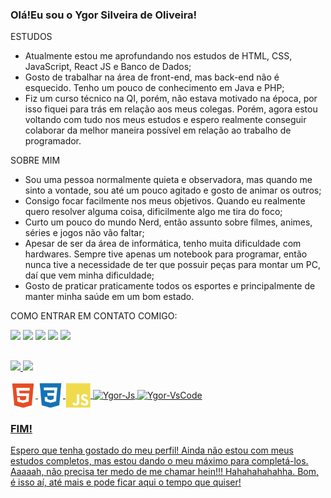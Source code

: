 ### Olá!Eu sou o Ygor Silveira de Oliveira!

ESTUDOS
- Atualmente estou me aprofundando nos estudos de HTML, CSS, JavaScript, React JS e Banco de Dados;
- Gosto de trabalhar na área de front-end, mas back-end não é esquecido. Tenho um pouco de conhecimento em Java e PHP;
- Fiz um curso técnico na QI, porém, não estava motivado na época, por isso fiquei para trás em relação aos meus colegas. Porém, agora estou voltando com tudo nos meus   estudos e espero realmente conseguir colaborar da melhor maneira possível em relação ao trabalho de programador.

SOBRE MIM

- Sou uma pessoa normalmente quieta e observadora, mas quando me sinto a vontade, sou até um pouco agitado e gosto de animar os outros;
- Consigo focar facilmente nos meus objetivos. Quando eu realmente quero resolver alguma coisa, dificilmente algo me tira do foco;
- Curto um pouco do mundo Nerd, então assunto sobre filmes, animes, séries e jogos não vão faltar;
- Apesar de ser da área de informática, tenho muita dificuldade com hardwares. Sempre tive apenas um notebook para programar, então nunca tive a necessidade de ter   que possuir peças para montar um PC, daí que vem minha dificuldade;
- Gosto de praticar praticamente todos os esportes e principalmente de manter minha saúde em um bom estado.

COMO ENTRAR EM CONTATO COMIGO:   

<a href="mailto:oygor31@gmail.com" target="_blank"><img src="https://img.shields.io/badge/Gmail-D14836?style=for-the-badge&logo=gmail&logoColor=white" target="_blank"></a>
<a href="https://api.whatsapp.com/send?phone=555192664141&text=sua%20mensagem" target="_blank"><img src="https://img.shields.io/badge/WhatsApp-25D366?style=for-the-badge&logo=whatsapp&logoColor=white" target="_blank"></a>
<a href="https://www.instagram.com/yg_silveira/" target="_blank"><img src="https://img.shields.io/badge/Instagram-E4405F?style=for-the-badge&logo=instagram&logoColor=white" target="_blank"></a>
<a href="https://twitter.com/oygorsilveira" target="_blank"><img src="https://img.shields.io/badge/Twitter-1DA1F2?style=for-the-badge&logo=twitter&logoColor=white" target="_blank"></a>
<a href="https://www.linkedin.com/in/ygor-silveira-de-oliveira-a6954b225/" target="_blank"><img src="https://img.shields.io/badge/LinkedIn-0077B5?style=for-the-badge&logo=linkedin&logoColor=white" target="_blank"></a>

##

   <div>
<a href="https://github.com/ygor-silveira-oliveira">
<img height="180em" src="https://github-readme-stats.vercel.app/api?username=ygor-silveira-oliveira&show_icons=true&theme=dark&include_all_commits=true&count_private=true"/> 
<img height="180em" src="https://github-readme-stats.vercel.app/api/top-langs/?username=ygor-silveira-oliveira&layout=compact&langs_count=16&theme=dark"/>
    </div>  
   
   <div style="display: inline_block"><br>
<img align="center" alt="Ygor-HTML" height="40" width="40" src="https://raw.githubusercontent.com/devicons/devicon/master/icons/html5/html5-plain.svg">
<img align="center" alt="Ygor-CSS" height="40" width="40" src="https://raw.githubusercontent.com/devicons/devicon/master/icons/css3/css3-plain.svg">
<img align="center" alt="Ygor-Js" height="40" width="40" src="https://raw.githubusercontent.com/devicons/devicon/master/icons/javascript/javascript-plain.svg">
<img align="center" alt="Ygor-Js" height="40" width="40" src="https://cdn.jsdelivr.net/gh/devicons/devicon/icons/react/react-original.svg">
<img align="center" alt="Ygor-VsCode" height="40" width="40" src="https://cdn.jsdelivr.net/gh/devicons/devicon/icons/mysql/mysql-original-wordmark.svg">
  </div>
     

<div>
   <h3>FIM!</h3>
<p>Espero que tenha gostado do meu perfil! Ainda não estou com meus estudos completos, mas estou dando o meu máximo para completá-los. Aaaaah, não precisa ter  medo de me chamar hein!!! Hahahahahahha. Bom, é isso aí, até mais e pode ficar aqui o tempo que quiser!</p>
</div>

